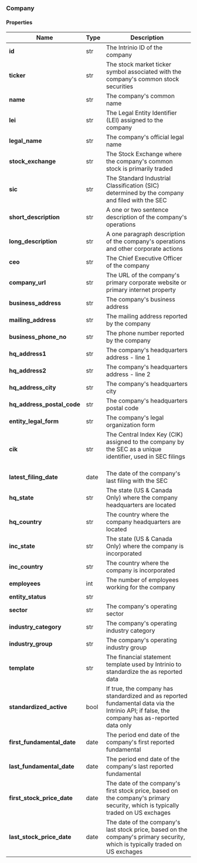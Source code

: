 

[//]: # (CLASS:Company)

[//]: # (KIND:object)

### Company

#### Properties

[//]: # (START_DEFINITION)

Name | Type | Description
------------ | ------------- | -------------
**id** | str | The Intrinio ID of the company &nbsp;
**ticker** | str | The stock market ticker symbol associated with the company&#39;s common stock securities &nbsp;
**name** | str | The company&#39;s common name &nbsp;
**lei** | str | The Legal Entity Identifier (LEI) assigned to the company &nbsp;
**legal_name** | str | The company&#39;s official legal name &nbsp;
**stock_exchange** | str | The Stock Exchange where the company&#39;s common stock is primarily traded &nbsp;
**sic** | str | The Standard Industrial Classification (SIC) determined by the company and filed with the SEC &nbsp;
**short_description** | str | A one or two sentence description of the company&#39;s operations &nbsp;
**long_description** | str | A one paragraph description of the company&#39;s operations and other corporate actions &nbsp;
**ceo** | str | The Chief Executive Officer of the company &nbsp;
**company_url** | str | The URL of the company&#39;s primary corporate website or primary internet property &nbsp;
**business_address** | str | The company&#39;s business address &nbsp;
**mailing_address** | str | The mailing address reported by the company &nbsp;
**business_phone_no** | str | The phone number reported by the company &nbsp;
**hq_address1** | str | The company&#39;s headquarters address - line 1 &nbsp;
**hq_address2** | str | The company&#39;s headquarters address - line 2 &nbsp;
**hq_address_city** | str | The company&#39;s headquarters city &nbsp;
**hq_address_postal_code** | str | The company&#39;s headquarters postal code &nbsp;
**entity_legal_form** | str | The company&#39;s legal organization form &nbsp;
**cik** | str | The Central Index Key (CIK) assigned to the company by the SEC as a unique identifier, used in SEC filings &nbsp;
**latest_filing_date** | date | The date of the company&#39;s last filing with the SEC &nbsp;
**hq_state** | str | The state (US &amp; Canada Only) where the company headquarters are located &nbsp;
**hq_country** | str | The country where the company headquarters are located &nbsp;
**inc_state** | str | The state (US &amp; Canada Only) where the company is incorporated &nbsp;
**inc_country** | str | The country where the company is incorporated &nbsp;
**employees** | int | The number of employees working for the company &nbsp;
**entity_status** | str |  &nbsp;
**sector** | str | The company&#39;s operating sector &nbsp;
**industry_category** | str | The company&#39;s operating industry category &nbsp;
**industry_group** | str | The company&#39;s operating industry group &nbsp;
**template** | str | The financial statement template used by Intrinio to standardize the as reported data &nbsp;
**standardized_active** | bool | If true, the company has standardized and as reported fundamental data via the Intrinio API; if false, the company has as-reported data only &nbsp;
**first_fundamental_date** | date | The period end date of the company&#39;s first reported fundamental &nbsp;
**last_fundamental_date** | date | The period end date of the company&#39;s last reported fundamental &nbsp;
**first_stock_price_date** | date | The date of the company&#39;s first stock price, based on the company&#39;s primary security, which is typically traded on US exchages &nbsp;
**last_stock_price_date** | date | The date of the company&#39;s last stock price, based on the company&#39;s primary security, which is typically traded on US exchages &nbsp;

[//]: # (END_DEFINITION)



